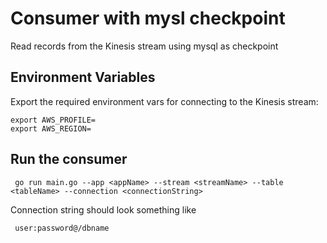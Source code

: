 # Consumer with mysl checkpoint

Read records from the Kinesis stream using mysql as checkpoint

## Environment Variables

Export the required environment vars for connecting to the Kinesis stream:

```shell
export AWS_PROFILE=
export AWS_REGION=
```

## Run the consumer

     go run main.go --app <appName> --stream <streamName> --table <tableName> --connection <connectionString>

Connection string should look something like

     user:password@/dbname
